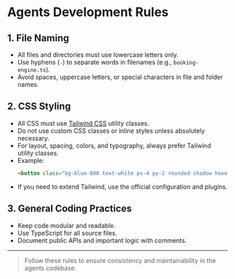 # Agents Development Rules

## 1. File Naming
- All files and directories must use lowercase letters only.
- Use hyphens (`-`) to separate words in filenames (e.g., `booking-engine.ts`).
- Avoid spaces, uppercase letters, or special characters in file and folder names.

## 2. CSS Styling
- All CSS must use [Tailwind CSS](https://tailwindcss.com/) utility classes.
- Do not use custom CSS classes or inline styles unless absolutely necessary.
- For layout, spacing, colors, and typography, always prefer Tailwind utility classes.
- Example:
  ```html
  <button class="bg-blue-600 text-white px-4 py-2 rounded shadow hover:bg-blue-700">Book Now</button>
  ```
- If you need to extend Tailwind, use the official configuration and plugins.

## 3. General Coding Practices
- Keep code modular and readable.
- Use TypeScript for all source files.
- Document public APIs and important logic with comments.

---

> Follow these rules to ensure consistency and maintainability in the agents codebase.

